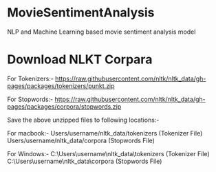 # MovieSentimentAnalysis
NLP and Machine Learning based movie sentiment analysis model

# Download NLKT Corpara

For Tokenizers:- 
https://raw.githubusercontent.com/nltk/nltk_data/gh-pages/packages/tokenizers/punkt.zip

For Stopwords:-
https://raw.githubusercontent.com/nltk/nltk_data/gh-pages/packages/corpora/stopwords.zip

Save the above unzipped files to following locations:-

For macbook:- 
⁨Users/username/nltk_data/tokenizers    (Tokenizer File)
⁨Users/username/nltk_data/corpora       (Stopwords File)

For Windows:-
C:\Users\username\nltk_data\tokenizers    (Tokenizer File)
C:\Users\username\nltk_data\corpora       (Stopwords File)
